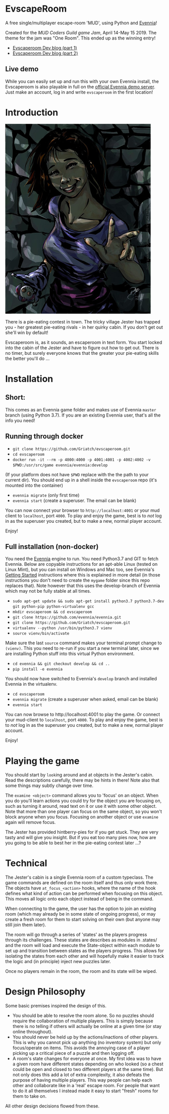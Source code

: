 # EvscapeRoom

A free single/multiplayer escape-room 'MUD', using Python and [Evennia](https://github.com/evennia/evennia)!

Created for the *MUD Coders Guild game Jam*, April 14-May 15 2019. The theme for
the jam was "One Room". This ended up as the winning entry! 

- [Evscaperoom Dev blog (part 1)](http://evennia.blogspot.com/2019/05/creating-evscaperoom-part-1.html)
- [Evscaperoom Dev blog (part 2)](http://evennia.blogspot.com/2019/05/creating-evscaperoom-part-2.html)

## Live demo

While you can easily set up and run this with your own Evennia install, the Evscaperoom 
is also playable in full on the [official Evennia demo server](https://demo.evennia.com/).
Just make an account, log in and write `evscaperoom` in the first location!

# Introduction

![The Jester being jesterly](world/grin_in_the_shadows_by_griatch_art_small.jpg)

There is a pie-eating contest in town. The tricky village Jester has trapped
you - her greatest pie-eating rivals - in her quirky cabin. If you don't get
out she'll win by default! 

Evscaperoom is, as it sounds, an escaperoom in text form. You start locked into
the cabin of the Jester and have to figure out how to get out. There is no
timer, but surely everyone knows that the greater your pie-eating skills the
better you'll do ...

# Installation 

## Short: 

This comes as an Evennia game folder and makes use of Evennia `master` branch (using Python 3.7). 
If you are an existing Evennia user, that's all the info you need! 

## Running through docker

- `git clone https://github.com/Griatch/evscaperoom.git`
- `cd evscaperoom`
- `docker run -it --rm -p 4000:4000 -p 4001:4001 -p 4002:4002 -v $PWD:/usr/src/game evennia/evennia:develop`

(If your platform does not have `$PWD` replace with the the path to your
 current dir). You should end up in a shell inside the `evscaperoom` repo (it's mounted
into the container)

- `evennia migrate`  (only first time)
- `evennia start`  (create a superuser. The email can be blank)

You can now connect your browser to `http://localhost:4001` or your mud client
to `localhost`, port `4000`. To play and enjoy the game, best is to *not* log
in as the superuser you created, but to make a new, normal player account.

Enjoy!

## Full installation (non-docker)

You need the [Evennia](https://github.com/evennia/evennia) engine to run. You need Python3.7 and GIT to
fetch Evennia. Below are copyable instructions for an apt-able
Linux (tested on Linux Mint), but you can install on Windows and Mac too, see Evennia's [Getting Started](https://github.com/evennia/evennia/wiki/Getting-Started)
instructions where this is explained in more detail (in those instructions you
don't need to create the `mygame` folder since this repo replaces that). Note however that this uses the 
develop-branch of Evennia which may not be fully stable at all times.

- `sudo apt-get update && sudo apt-get install python3.7 python3.7-dev git python-pip python-virtualenv gcc`
- `mkdir evscaperoom && cd evscaperoom`
- `git clone https://github.com/evennia/evennia.git`
- `git clone https://github.com/Griatch/evscaperoom.git`
- `virtualenv --python /usr/bin/python3.7 vienv`
- `source vienv/bin/activate`

Make sure the last `source` command makes your terminal prompt change to `(vienv)`. This you
need to re-run if you start a new terminal later, since we are installing Python stuff into 
this virtual Python environment.

- `cd evennia && git checkout develop && cd ..` 
- `pip install -e evennia`

You should now have switched to Evennia's `develop` branch and installed
Evennia in the virtualenv. 

- `cd evscaperoom`
- `evennia migrate` (create a superuser when asked, email can be blank)
- `evennia start`

You can now browse to http://localhost:4001 to play the game. Or connect your
mud-client to `localhost`, port `4000`. To play and enjoy the game, best is to
*not* log in as the superuser you created, but to make a new, normal player
account.

Enjoy!

# Playing the game

You should start by `look`ing around and at objects in the Jester's cabin. Read the
descriptions carefully, there may be hints in there! Note also that some things
may subtly change over time. 

The `examine <object>` command allows you to 'focus' on an object. When you do
you'll learn actions you could try for the object you are focusing on, such as
turning it around, read text on it or use it with some other object. Note that
more than one player can focus on the same object, so you won't block anyone
when you focus. Focusing on another object or use `examine` again will remove
focus.

The Jester has provided hintberry-pies for if you get stuck. They are very
tasty and will give you insight. But if you eat too many pies now, how are you
going to be able to best her in the pie-eating contest later ...?

# Technical 

The Jester's cabin is a single Evennia room of a custom typeclass. The game
commands are defined on the room itself and thus only work there.  The objects
have `at_focus_<action>` hooks, where the name of the hook defines what kind of
action can be performed when focusing on this object. This moves all logic onto
each object instead of being in the command.

When connecting to the game, the user has the option to join an existing room
(which may already be in some state of ongoing progress), or may create a fresh
room for them to start solving on their own (but anyone may still join them later).

The room will go through a series of 'states' as the players progress through
its challenges. These states are describes as modules in .states/ and the 
room will load and execute the State-object within each module to set up
and transition between states as the players progress. This allows for isolating
the states from each other and will hopefully make it easier to track 
the logic and (in principle) inject new puzzles later.

Once no players remain in the room, the room and its state will be wiped.

# Design Philosophy

Some basic premises inspired the design of this.

- You should be able to resolve the room alone. So no puzzles should require the
  collaboration of multiple players. This is simply because there is no telling
  if others will actually be online at a given time (or stay online throughout).
- You should never be held up by the actions/inactions of other players. This
  is why you cannot pick up anything (no inventory system) but only
  focus/operate on items. This avoids the annoying case of a player picking up
  a critical piece of a puzzle and then logging off.
- A room's state changes for everyone at once. My first idea was to have a given 
  room have different states depending on who looked (so a chest could be open
  and closed to two different players at the same time). But not only does this
  add a lot of extra complexity, it also defeats the purpose of having multiple
  players. This way people can help each other and collaborate like in a 'real'
  escape room. For people that want to do it all themselves I instead made it
  easy to start "fresh" rooms for them to take on.

All other design decisions flowed from these. 
